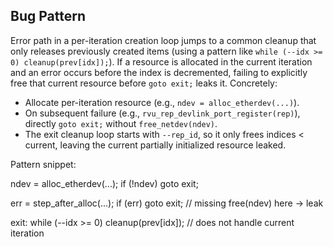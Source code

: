 ## Bug Pattern

Error path in a per-iteration creation loop jumps to a common cleanup that only releases previously created items (using a pattern like `while (--idx >= 0) cleanup(prev[idx]);`). If a resource is allocated in the current iteration and an error occurs before the index is decremented, failing to explicitly free that current resource before `goto exit;` leaks it. Concretely:

- Allocate per-iteration resource (e.g., `ndev = alloc_etherdev(...)`).
- On subsequent failure (e.g., `rvu_rep_devlink_port_register(rep)`), directly `goto exit;` without `free_netdev(ndev)`.
- The exit cleanup loop starts with `--rep_id`, so it only frees indices < current, leaving the current partially initialized resource leaked.

Pattern snippet:

ndev = alloc_etherdev(...);
if (!ndev) goto exit;

err = step_after_alloc(...);
if (err)
    goto exit;  // missing free(ndev) here → leak

exit:
while (--idx >= 0)
    cleanup(prev[idx]);  // does not handle current iteration
